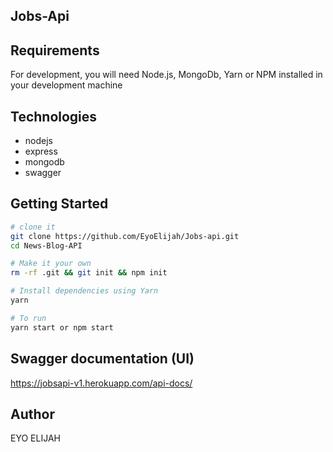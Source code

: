 ## Jobs-Api

## Requirements

For development, you will need Node.js, MongoDb, Yarn or NPM installed in your development machine

## Technologies

- nodejs
- express
- mongodb
- swagger

## Getting Started

```sh
# clone it
git clone https://github.com/EyoElijah/Jobs-api.git
cd News-Blog-API

# Make it your own
rm -rf .git && git init && npm init

# Install dependencies using Yarn
yarn

# To run
yarn start or npm start

```

## Swagger documentation (UI)

https://jobsapi-v1.herokuapp.com/api-docs/

## Author

EYO ELIJAH
